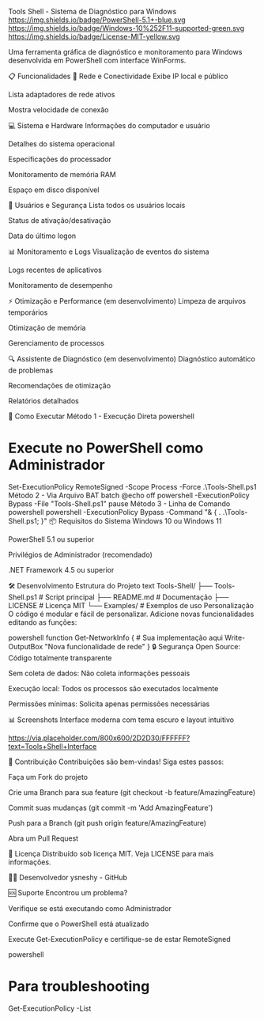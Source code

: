 Tools Shell - Sistema de Diagnóstico para Windows
https://img.shields.io/badge/PowerShell-5.1+-blue.svg
https://img.shields.io/badge/Windows-10%252F11-supported-green.svg
https://img.shields.io/badge/License-MIT-yellow.svg

Uma ferramenta gráfica de diagnóstico e monitoramento para Windows desenvolvida em PowerShell com interface WinForms.

📋 Funcionalidades
🔧 Rede e Conectividade
Exibe IP local e público

Lista adaptadores de rede ativos

Mostra velocidade de conexão

💻 Sistema e Hardware
Informações do computador e usuário

Detalhes do sistema operacional

Especificações do processador

Monitoramento de memória RAM

Espaço em disco disponível

👥 Usuários e Segurança
Lista todos os usuários locais

Status de ativação/desativação

Data do último logon

📊 Monitoramento e Logs
Visualização de eventos do sistema

Logs recentes de aplicativos

Monitoramento de desempenho

⚡ Otimização e Performance (em desenvolvimento)
Limpeza de arquivos temporários

Otimização de memória

Gerenciamento de processos

🔍 Assistente de Diagnóstico (em desenvolvimento)
Diagnóstico automático de problemas

Recomendações de otimização

Relatórios detalhados

🚀 Como Executar
Método 1 - Execução Direta
powershell
# Execute no PowerShell como Administrador
Set-ExecutionPolicy RemoteSigned -Scope Process -Force
.\Tools-Shell.ps1
Método 2 - Via Arquivo BAT
batch
@echo off
powershell -ExecutionPolicy Bypass -File "Tools-Shell.ps1"
pause
Método 3 - Linha de Comando
powershell
powershell -ExecutionPolicy Bypass -Command "& { . .\Tools-Shell.ps1; }"
📦 Requisitos do Sistema
Windows 10 ou Windows 11

PowerShell 5.1 ou superior

Privilégios de Administrador (recomendado)

.NET Framework 4.5 ou superior

🛠️ Desenvolvimento
Estrutura do Projeto
text
Tools-Shell/
├── Tools-Shell.ps1          # Script principal
├── README.md               # Documentação
├── LICENSE                 # Licença MIT
└── Examples/               # Exemplos de uso
Personalização
O código é modular e fácil de personalizar. Adicione novas funcionalidades editando as funções:

powershell
function Get-NetworkInfo {
    # Sua implementação aqui
    Write-OutputBox "Nova funcionalidade de rede"
}
🔒 Segurança
Open Source: Código totalmente transparente

Sem coleta de dados: Não coleta informações pessoais

Execução local: Todos os processos são executados localmente

Permissões mínimas: Solicita apenas permissões necessárias

📊 Screenshots
Interface moderna com tema escuro e layout intuitivo

https://via.placeholder.com/800x600/2D2D30/FFFFFF?text=Tools+Shell+Interface

🤝 Contribuição
Contribuições são bem-vindas! Siga estes passos:

Faça um Fork do projeto

Crie uma Branch para sua feature (git checkout -b feature/AmazingFeature)

Commit suas mudanças (git commit -m 'Add AmazingFeature')

Push para a Branch (git push origin feature/AmazingFeature)

Abra um Pull Request

📝 Licença
Distribuído sob licença MIT. Veja LICENSE para mais informações.

👨‍💻 Desenvolvedor
ysneshy - GitHub

🆘 Suporte
Encontrou um problema?

Verifique se está executando como Administrador

Confirme que o PowerShell está atualizado

Execute Get-ExecutionPolicy e certifique-se de estar RemoteSigned

powershell
# Para troubleshooting
Get-ExecutionPolicy -List
